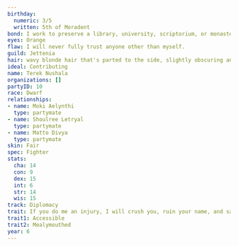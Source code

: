 ```yaml
---
birthday:
  numeric: 3/5
  written: 5th of Moradent
bond: I work to preserve a library, university, scriptorium, or monastery.
eyes: Orange
flaw: I will never fully trust anyone other than myself.
guild: Jettenia
hair: wavy blonde hair that's parted to the side, slightly obscuring an eye
ideal: Contributing
name: Terek Nushala
organizations: []
partyID: 10
race: Dwarf
relationships:
- name: Moki Aelynthi
  type: partymate
- name: Shoulree Letryal
  type: partymate
- name: Matto Divya
  type: partymate
skin: Fair
spec: Fighter
stats:
  cha: 14
  con: 9
  dex: 15
  int: 6
  str: 14
  wis: 15
track: Diplomacy
trait: If you do me an injury, I will crush you, ruin your name, and salt your fields.
trait1: Accessible
trait2: Mealymouthed
year: 6
---
```


